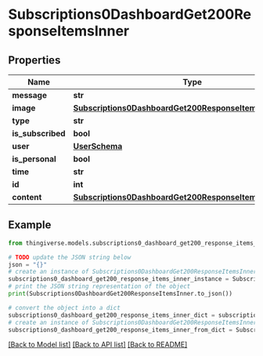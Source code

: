# Subscriptions0DashboardGet200ResponseItemsInner


## Properties

Name | Type | Description | Notes
------------ | ------------- | ------------- | -------------
**message** | **str** |  | [optional] 
**image** | [**Subscriptions0DashboardGet200ResponseItemsInnerImage**](Subscriptions0DashboardGet200ResponseItemsInnerImage.md) |  | [optional] 
**type** | **str** |  | [optional] 
**is_subscribed** | **bool** |  | [optional] 
**user** | [**UserSchema**](UserSchema.md) |  | [optional] 
**is_personal** | **bool** |  | [optional] 
**time** | **str** |  | [optional] 
**id** | **int** |  | [optional] 
**content** | [**Subscriptions0DashboardGet200ResponseItemsInnerContent**](Subscriptions0DashboardGet200ResponseItemsInnerContent.md) |  | [optional] 

## Example

```python
from thingiverse.models.subscriptions0_dashboard_get200_response_items_inner import Subscriptions0DashboardGet200ResponseItemsInner

# TODO update the JSON string below
json = "{}"
# create an instance of Subscriptions0DashboardGet200ResponseItemsInner from a JSON string
subscriptions0_dashboard_get200_response_items_inner_instance = Subscriptions0DashboardGet200ResponseItemsInner.from_json(json)
# print the JSON string representation of the object
print(Subscriptions0DashboardGet200ResponseItemsInner.to_json())

# convert the object into a dict
subscriptions0_dashboard_get200_response_items_inner_dict = subscriptions0_dashboard_get200_response_items_inner_instance.to_dict()
# create an instance of Subscriptions0DashboardGet200ResponseItemsInner from a dict
subscriptions0_dashboard_get200_response_items_inner_from_dict = Subscriptions0DashboardGet200ResponseItemsInner.from_dict(subscriptions0_dashboard_get200_response_items_inner_dict)
```
[[Back to Model list]](../README.md#documentation-for-models) [[Back to API list]](../README.md#documentation-for-api-endpoints) [[Back to README]](../README.md)


